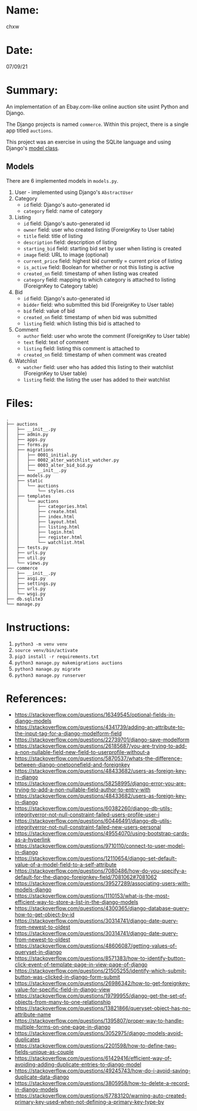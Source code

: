 # Name:
chxw

# Date:
07/09/21

# Summary:
An implementation of an Ebay.com-like online auction site usint Python and Django.

The Django projects is named `commerce`. Within this project, there is a single app titled `auctions`. 

This project was an exercise in using the SQLite language and using Django's [model class](https://docs.djangoproject.com/en/3.2/topics/db/models/).

## Models
There are 6 implemented models in `models.py`.
1. User - implemented using Django's `AbstractUser`
2. Category
    - `id` field: Django's auto-generated id
    - `category` field: name of category
3. Listing
    - `id` field: Django's auto-generated id
    - `owner` field: user who created listing (ForeignKey to User table)
    - `title` field: title of listing
    - `description` field: description of listing
    - `starting_bid` field: starting bid set by user when listing is created
    - `image` field: URL to image (optional)
    - `current_price` field: highest bid currently = current price of listing
    - `is_active` field: Boolean for whether or not this listing is active
    - `created_on` field: timestamp of when listing was created
    - `category` field: mapping to which category is attached to listing (ForeignKey to Category table)
4. Bid
    - `id` field: Django's auto-generated id
    - `bidder` field: who submitted this bid (ForeignKey to User table)
    - `bid` field: value of bid
    - `created_on` field: timestamp of when bid was submitted
    - `listing` field: which listing this bid is attached to
5. Comment
    - `author` field: user who wrote the comment (ForeignKey to User table)
    - `text` field: text of comment
    - `listing` field: listing this comment is attached to
    - `created_on` field: timestamp of when comment was created
6. Watchlist
    - `watcher` field: user who has added this listing to their watchlist (ForeignKey to User table)
    - `listing` field: the listing the user has added to their watchlist 

# Files:
```
.
├── auctions
│   ├── __init__.py
│   ├── admin.py
│   ├── apps.py
│   ├── forms.py
│   ├── migrations
│   │   ├── 0001_initial.py
│   │   ├── 0002_alter_watchlist_watcher.py
│   │   ├── 0003_alter_bid_bid.py
│   │   └── __init__.py
│   ├── models.py
│   ├── static
│   │   └── auctions
│   │       └── styles.css
│   ├── templates
│   │   └── auctions
│   │       ├── categories.html
│   │       ├── create.html
│   │       ├── index.html
│   │       ├── layout.html
│   │       ├── listing.html
│   │       ├── login.html
│   │       ├── register.html
│   │       └── watchlist.html
│   ├── tests.py
│   ├── urls.py
│   ├── util.py
│   └── views.py
├── commerce
│   ├── __init__.py
│   ├── asgi.py
│   ├── settings.py
│   ├── urls.py
│   └── wsgi.py
├── db.sqlite3
└── manage.py
```

# Instructions:
1. `python3 -m venv venv`
2. `source venv/bin/activate`
3. `pip3 install -r requirements.txt`
4. `python3 manage.py makemigrations auctions`
5. `python3 manage.py migrate`
6. `python3 manage.py runserver`

# References:
- https://stackoverflow.com/questions/16349545/optional-fields-in-django-models
- https://stackoverflow.com/questions/4341739/adding-an-attribute-to-the-input-tag-for-a-django-modelform-field
- https://stackoverflow.com/questions/22739701/django-save-modelform
- https://stackoverflow.com/questions/26185687/you-are-trying-to-add-a-non-nullable-field-new-field-to-userprofile-without-a
- https://stackoverflow.com/questions/5870537/whats-the-difference-between-django-onetoonefield-and-foreignkey
- https://stackoverflow.com/questions/48433682/users-as-foreign-key-in-django
- https://stackoverflow.com/questions/58258995/django-error-you-are-trying-to-add-a-non-nullable-field-author-to-entry-with
- https://stackoverflow.com/questions/48433682/users-as-foreign-key-in-django
- https://stackoverflow.com/questions/60382260/django-db-utils-integrityerror-not-null-constraint-failed-users-profile-user-i
- https://stackoverflow.com/questions/60446491/django-db-utils-integrityerror-not-null-constraint-failed-new-users-personal
- https://stackoverflow.com/questions/49554070/using-bootstrap-cards-as-a-hyperlink
- https://stackoverflow.com/questions/9710110/connect-to-user-model-in-django
- https://stackoverflow.com/questions/12110654/django-set-default-value-of-a-model-field-to-a-self-attribute
- https://stackoverflow.com/questions/7080486/how-do-you-specify-a-default-for-the-django-foreignkey-field/7081062#7081062
- https://stackoverflow.com/questions/39527289/associating-users-with-models-django
- https://stackoverflow.com/questions/1110153/what-is-the-most-efficient-way-to-store-a-list-in-the-django-models
- https://stackoverflow.com/questions/4300365/django-database-query-how-to-get-object-by-id
- https://stackoverflow.com/questions/30314741/django-date-query-from-newest-to-oldest
- https://stackoverflow.com/questions/30314741/django-date-query-from-newest-to-oldest
- https://stackoverflow.com/questions/48606087/getting-values-of-queryset-in-django
- https://stackoverflow.com/questions/8571383/how-to-identify-button-click-event-of-template-page-in-view-page-of-django
- https://stackoverflow.com/questions/21505255/identify-which-submit-button-was-clicked-in-django-form-submit
- https://stackoverflow.com/questions/26986342/how-to-get-foreignkey-value-for-specific-field-in-django-view
- https://stackoverflow.com/questions/19799955/django-get-the-set-of-objects-from-many-to-one-relationship
- https://stackoverflow.com/questions/13821866/queryset-object-has-no-attribute-name
- https://stackoverflow.com/questions/1395807/proper-way-to-handle-multiple-forms-on-one-page-in-django
- https://stackoverflow.com/questions/3052975/django-models-avoid-duplicates
- https://stackoverflow.com/questions/2201598/how-to-define-two-fields-unique-as-couple
- https://stackoverflow.com/questions/61429416/efficient-way-of-avoiding-adding-duplicate-entries-to-django-model
- https://stackoverflow.com/questions/49245743/how-do-i-avoid-saving-duplicate-data-django
- https://stackoverflow.com/questions/3805958/how-to-delete-a-record-in-django-models
- https://stackoverflow.com/questions/67783120/warning-auto-created-primary-key-used-when-not-defining-a-primary-key-type-by